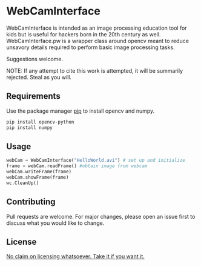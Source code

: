 # WebCamInterface

WebCamInterface is intended as an image processing education tool for kids but is useful for hackers born in the 20th century as well. WebCamInterface.pw is a wrapper class around opencv meant to reduce unsavory details required to perform basic image processing tasks.  

Suggestions welcome.  

NOTE: If any attempt to cite this work is attempted, it will be summarily rejected.  Steal as you will.
## Requirements

Use the package manager [pip](https://pip.pypa.io/en/stable/) to install opencv and numpy.

```bash
pip install opencv-python
pip install numpy
```

## Usage

```python
webCam = WebCamInterface("HelloWorld.avi") # set up and initialize
frame = webCam.readFrame() #obtain image from webcam
webCam.writeFrame(frame)
webCam.showFrame(frame)
wc.CleanUp()
```

## Contributing
Pull requests are welcome. For major changes, please open an issue first to discuss what you would like to change.


## License
[No claim on licensing whatsoever. Take it if you want it.](https://choosealicense.com/licenses/mit/)